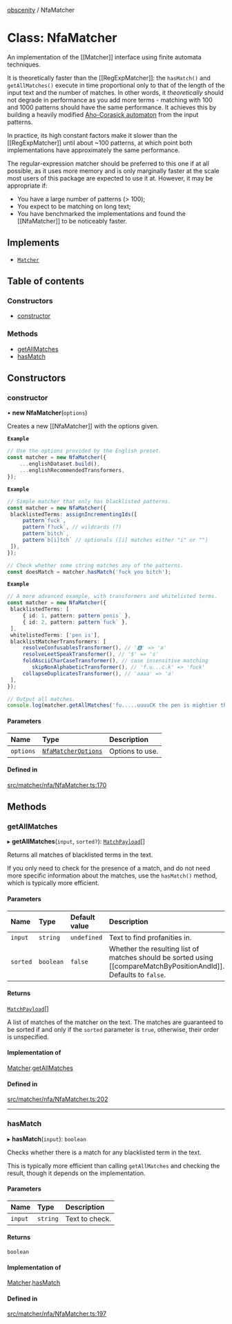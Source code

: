 [obscenity](../README.md) / NfaMatcher

# Class: NfaMatcher

An implementation of the [[Matcher]] interface using finite automata
techniques.

It is theoretically faster than the [[RegExpMatcher]]: the `hasMatch()` and
`getAllMatches()` execute in time proportional only to that of the length of
the input text and the number of matches. In other words, it _theoretically_
should not degrade in performance as you add more terms - matching with 100
and 1000 patterns should have the same performance. It achieves this by
building a heavily modified [Aho-Corasick
automaton](https://en.wikipedia.org/wiki/Aho%E2%80%93Corasick_algorithm) from
the input patterns.

In practice, its high constant factors make it slower than the
[[RegExpMatcher]] until about ~100 patterns, at which point both
implementations have approximately the same performance.

The regular-expression matcher should be preferred to this one if at all
possible, as it uses more memory and is only marginally faster at the scale
most users of this package are expected to use it at. However, it may be
appropriate if:

- You have a large number of patterns (> 100);
- You expect to be matching on long text;
- You have benchmarked the implementations and found the [[NfaMatcher]] to be
  noticeably faster.

## Implements

- [`Matcher`](../interfaces/Matcher.md)

## Table of contents

### Constructors

- [constructor](NfaMatcher.md#constructor)

### Methods

- [getAllMatches](NfaMatcher.md#getallmatches)
- [hasMatch](NfaMatcher.md#hasmatch)

## Constructors

### constructor

• **new NfaMatcher**(`options`)

Creates a new [[NfaMatcher]] with the options given.

**`Example`**

```typescript
// Use the options provided by the English preset.
const matcher = new NfaMatcher({
	...englishDataset.build(),
	...englishRecommendedTransformers,
});
```

**`Example`**

```typescript
// Simple matcher that only has blacklisted patterns.
const matcher = new NfaMatcher({
 blacklistedTerms: assignIncrementingIds([
     pattern`fuck`,
     pattern`f?uck`, // wildcards (?)
     pattern`bitch`,
     pattern`b[i]tch` // optionals ([i] matches either "i" or "")
 ]),
});

// Check whether some string matches any of the patterns.
const doesMatch = matcher.hasMatch('fuck you bitch');
```

**`Example`**

```typescript
// A more advanced example, with transformers and whitelisted terms.
const matcher = new NfaMatcher({
 blacklistedTerms: [
     { id: 1, pattern: pattern`penis` },
     { id: 2, pattern: pattern`fuck` },
 ],
 whitelistedTerms: ['pen is'],
 blacklistMatcherTransformers: [
     resolveConfusablesTransformer(), // '🅰' => 'a'
     resolveLeetSpeakTransformer(), // '$' => 's'
     foldAsciiCharCaseTransformer(), // case insensitive matching
	    skipNonAlphabeticTransformer(), // 'f.u...c.k' => 'fuck'
     collapseDuplicatesTransformer(), // 'aaaa' => 'a'
 ],
});

// Output all matches.
console.log(matcher.getAllMatches('fu.....uuuuCK the pen is mightier than the sword!'));
```

#### Parameters

| Name | Type | Description |
| :------ | :------ | :------ |
| `options` | [`NfaMatcherOptions`](../interfaces/NfaMatcherOptions.md) | Options to use. |

#### Defined in

[src/matcher/nfa/NfaMatcher.ts:170](https://github.com/jo3-l/obscenity/blob/563159b/src/matcher/nfa/NfaMatcher.ts#L170)

## Methods

### getAllMatches

▸ **getAllMatches**(`input`, `sorted?`): [`MatchPayload`](../interfaces/MatchPayload.md)[]

Returns all matches of blacklisted terms in the text.

If you only need to check for the presence of a match, and do not need
more specific information about the matches, use the `hasMatch()` method,
which is typically more efficient.

#### Parameters

| Name | Type | Default value | Description |
| :------ | :------ | :------ | :------ |
| `input` | `string` | `undefined` | Text to find profanities in. |
| `sorted` | `boolean` | `false` | Whether the resulting list of matches should be sorted using [[compareMatchByPositionAndId]]. Defaults to `false`. |

#### Returns

[`MatchPayload`](../interfaces/MatchPayload.md)[]

A list of matches of the matcher on the text. The matches are
guaranteed to be sorted if and only if the `sorted` parameter is `true`,
otherwise, their order is unspecified.

#### Implementation of

[Matcher](../interfaces/Matcher.md).[getAllMatches](../interfaces/Matcher.md#getallmatches)

#### Defined in

[src/matcher/nfa/NfaMatcher.ts:202](https://github.com/jo3-l/obscenity/blob/563159b/src/matcher/nfa/NfaMatcher.ts#L202)

___

### hasMatch

▸ **hasMatch**(`input`): `boolean`

Checks whether there is a match for any blacklisted term in the text.

This is typically more efficient than calling `getAllMatches` and
checking the result, though it depends on the implementation.

#### Parameters

| Name | Type | Description |
| :------ | :------ | :------ |
| `input` | `string` | Text to check. |

#### Returns

`boolean`

#### Implementation of

[Matcher](../interfaces/Matcher.md).[hasMatch](../interfaces/Matcher.md#hasmatch)

#### Defined in

[src/matcher/nfa/NfaMatcher.ts:197](https://github.com/jo3-l/obscenity/blob/563159b/src/matcher/nfa/NfaMatcher.ts#L197)
